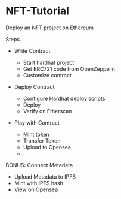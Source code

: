 # NFT-Tutorial
Deploy an NFT project on Ethereum

Steps
- Write Contract
  - Start hardhat project
  - Get ERC721 code from OpenZeppelin
  - Customize contract

- Deploy Contract
  - Configure Hardhat deploy scripts
  - Deploy
  - Verify on Etherscan
- Play with Contract
   - Mint token
   - Transfer Token
   - Upload to Opensea
   - 


BONUS: Connect Metadata
  - Upload Metadata to IPFS
  - Mint with IPFS hash
  - View on Opensea
